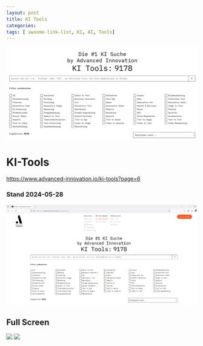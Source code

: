 ```yaml
---
layout: post
title: KI Tools
categories: 
tags: [ awsome-link-list, KI, AI, Tools]
---
```


![](../pics/Pasted%20image%2020240528143615.png)

# KI-Tools

https://www.advanced-innovation.io/ki-tools?page=6

### Stand 2024-05-28
![](../pics/Pasted%20image%2020240528142116.png)


## Full Screen 

![](../pics/Clipboard_05-28-2024_01.jpg)
![](../pics/Pasted%20image%2020240528142439.png)

